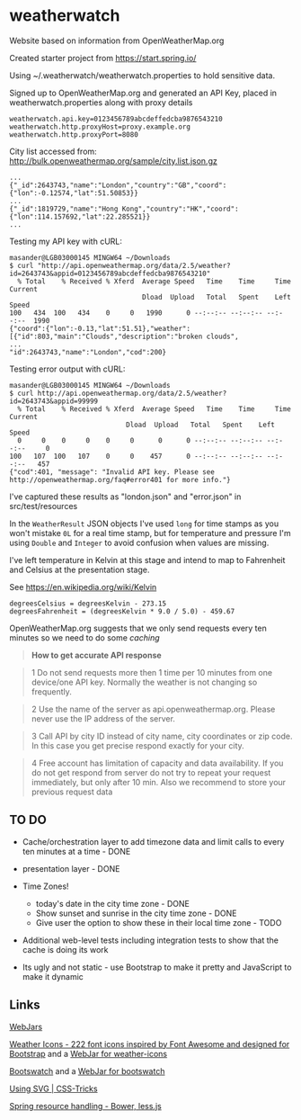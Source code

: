 # weatherwatch
Website based on information from OpenWeatherMap.org 

Created starter project from https://start.spring.io/

Using ~/.weatherwatch/weatherwatch.properties to hold sensitive data.

Signed up to OpenWeatherMap.org and generated an API Key, placed in weatherwatch.properties along with proxy details

    weatherwatch.api.key=0123456789abcdeffedcba9876543210
    weatherwatch.http.proxyHost=proxy.example.org
    weatherwatch.http.proxyPort=8080

City list accessed from: http://bulk.openweathermap.org/sample/city.list.json.gz

    ...
    {"_id":2643743,"name":"London","country":"GB","coord":{"lon":-0.12574,"lat":51.50853}}
    ...
    {"_id":1819729,"name":"Hong Kong","country":"HK","coord":{"lon":114.157692,"lat":22.285521}}
    ...

Testing my API key with cURL:

    masander@LGB03000145 MINGW64 ~/Downloads
    $ curl "http://api.openweathermap.org/data/2.5/weather?id=2643743&appid=0123456789abcdeffedcba9876543210"
      % Total    % Received % Xferd  Average Speed   Time    Time     Time  Current
                                     Dload  Upload   Total   Spent    Left  Speed
    100   434  100   434    0     0   1990      0 --:--:-- --:--:-- --:--:--  1990
    {"coord":{"lon":-0.13,"lat":51.51},"weather":[{"id":803,"main":"Clouds","description":"broken clouds",
    ...
    "id":2643743,"name":"London","cod":200}

Testing error output with cURL:

    masander@LGB03000145 MINGW64 ~/Downloads
    $ curl http://api.openweathermap.org/data/2.5/weather?id=2643743&appid=99999
      % Total    % Received % Xferd  Average Speed   Time    Time     Time  Current
                                 Dload  Upload   Total   Spent    Left  Speed
      0     0    0     0    0     0      0      0 --:--:-- --:--:-- --:--:--     0
    100   107  100   107    0     0    457      0 --:--:-- --:--:-- --:--:--   457
    {"cod":401, "message": "Invalid API key. Please see http://openweathermap.org/faq#error401 for more info."}


I've captured these results as "london.json" and "error.json" in src/test/resources


In the `WeatherResult` JSON objects I've used `long` for time stamps as you won't mistake `0L` for a real time stamp, but for temperature and pressure I'm using `Double` and `Integer` to avoid confusion when values are missing. 

I've left temperature in Kelvin at this stage and intend to map to Fahrenheit and Celsius at the presentation stage. 

See https://en.wikipedia.org/wiki/Kelvin

    degreesCelsius = degreesKelvin - 273.15
    degreesFahrenheit = (degreesKelvin * 9.0 / 5.0) - 459.67


OpenWeatherMap.org suggests that we only send requests every ten minutes so we need to do some *caching* 

> **How to get accurate API response**

> 1 Do not send requests more then 1 time per 10 minutes from one device/one API key. Normally the weather is not changing so frequently.

> 2 Use the name of the server as api.openweathermap.org. Please never use the IP address of the server.

> 3 Call API by city ID instead of city name, city coordinates or zip code. In this case you get precise respond exactly for your city.

> 4 Free account has limitation of capacity and data availability. If you do not get respond from server do not try to repeat your request immediately, 
> but only after 10 min. Also we recommend to store your previous request data


## TO DO
- Cache/orchestration layer to add timezone data and limit calls to every ten minutes at a time - DONE

- presentation layer - DONE

- Time Zones!
  - today's date in the city time zone - DONE
  - Show sunset and sunrise in the city time zone - DONE
  - Give user the option to show these in their local time zone - TODO

- Additional web-level tests including integration tests to show that the cache is doing its work

- Its ugly and not static - use Bootstrap to make it pretty and JavaScript to make it dynamic

## Links
[WebJars](http://www.webjars.org/)

[Weather Icons - 222 font icons inspired by Font Awesome and designed for Bootstrap](https://erikflowers.github.io/weather-icons/)
and a [WebJar for weather-icons](https://github.com/webjars/weather-icons)

[Bootswatch](http://bootswatch.com/) and a [WebJar for bootswatch](https://github.com/webjars/bootswatch)

[Using SVG | CSS-Tricks](https://css-tricks.com/using-svg/)

[Spring resource handling - Bower, less.js](https://github.com/bclozel/spring-resource-handling/blob/master/README.md)
